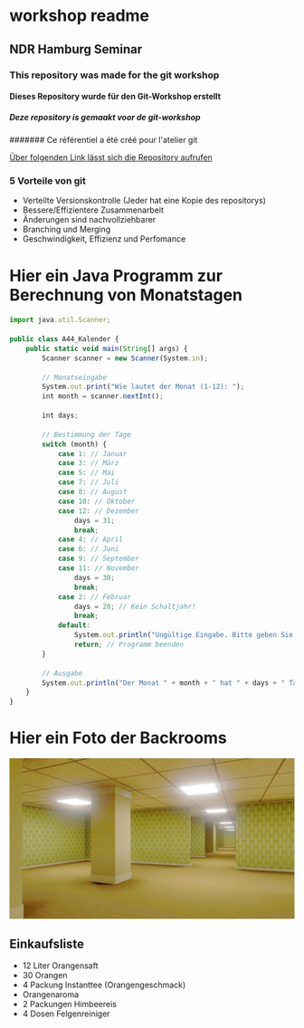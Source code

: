 # workshop readme

## NDR Hamburg Seminar

### This repository was made for the git workshop

#### Dieses Repository wurde für den Git-Workshop erstellt

##### Deze repository is gemaakt voor de git-workshop

####### Ce référentiel a été créé pour l'atelier git

[Über folgenden Link lässt sich die Repository aufrufen](https://github.com/SoFarAway64/workshop)

### 5 Vorteile von git

+ Verteilte Versionskontrolle (Jeder hat eine Kopie des repositorys)
+ Bessere/Effizientere Zusammenarbeit
+ Änderungen sind nachvollziehbarer 
+ Branching und Merging 
+ Geschwindigkeit, Effizienz und Perfomance

Hier ein Java Programm zur Berechnung von Monatstagen
===================================================== 

```javascript
import java.util.Scanner;

public class A44_Kalender {
    public static void main(String[] args) {
        Scanner scanner = new Scanner(System.in);

        // Monatseingabe
        System.out.print("Wie lautet der Monat (1-12): ");
        int month = scanner.nextInt();
        
        int days;

        // Bestimmung der Tage
        switch (month) {
            case 1: // Januar
            case 3: // März
            case 5: // Mai
            case 7: // Juli
            case 8: // August
            case 10: // Oktober
            case 12: // Dezember
                days = 31;
                break;
            case 4: // April
            case 6: // Juni
            case 9: // September
            case 11: // November
                days = 30;
                break;
            case 2: // Februar
                days = 28; // Kein Schaltjahr! 
                break;
            default:
                System.out.println("Ungültige Eingabe. Bitte geben Sie eine Zahl zwischen 1 und 12 ein.");
                return; // Programm beenden
        }

        // Ausgabe
        System.out.println("Der Monat " + month + " hat " + days + " Tage.");
    }
}
```

Hier ein Foto der Backrooms 
===========================

![alt text](https://github.com/SoFarAway64/workshop/blob/main/Backrooms_model.jpg "Nett hier.")

Einkaufsliste
-------------
* 12 Liter Orangensaft
* 30 Orangen
* 4 Packung Instanttee (Orangengeschmack)
* Orangenaroma
* 2 Packungen Himbeereis
* 4 Dosen Felgenreiniger